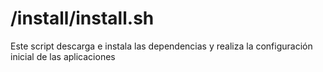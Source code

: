 # /install/install.sh

Este script descarga e instala las dependencias y realiza la configuración inicial de las aplicaciones
